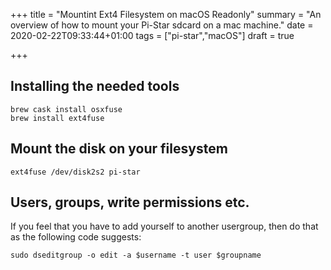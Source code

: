 +++
title = "Mountint Ext4 Filesystem on macOS Readonly"
summary = "An overview of how to mount your Pi-Star sdcard on a mac machine."
date = 2020-02-22T09:33:44+01:00
tags = ["pi-star","macOS"]
draft = true

+++

## Installing the needed tools

```
brew cask install osxfuse
brew install ext4fuse
```

## Mount the disk on your filesystem

```
ext4fuse /dev/disk2s2 pi-star
```

## Users, groups, write permissions etc.

If you feel that you have to add yourself to another usergroup, then do that
as the following code suggests:

```
sudo dseditgroup -o edit -a $username -t user $groupname
```
